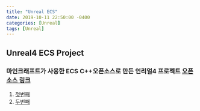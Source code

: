 ```yaml
---
title: "Unreal ECS"
date: 2019-10-11 22:50:00 -0400
categories: [Unreal]
tags: [Unreal]
---
```


## Unreal4 ECS Project

### 마인크래프트가 사용한 ECS C++오픈소스로 만든 언리얼4 프로젝트 [오픈소스 링크](https://github.com/skypjack/entt)
1. [첫번째](https://github.com/vblanco20-1/ECS_SpaceBattle)
2. [두번째](https://github.com/mhaemmerle/MatchOneEntt)